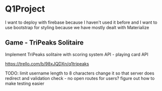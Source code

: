 # Q1Project
I want to deploy with firebase because I haven't used it before and I want to use bootstrap for styling because we have mostly dealt with Materialize


## Game - TriPeaks Solitaire

Implement TriPeaks solitaire with scoring system
API - playing card API

https://trello.com/b/98xJQDXn/q1tripeaks


TODO:
limit username length to 8 characters
change it so that server does redirect and validation check - no open routes for users?
figure out how to make testing easier
